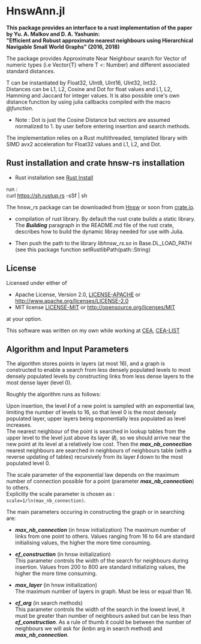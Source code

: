 
# HnswAnn.jl

 **This package provides an interface to a rust implementation of the paper by Yu. A. Malkov and D. A. Yashunin: \
"Efficient and Robust approximate nearest neighbours using Hierarchical Navigable Small World Graphs" (2016, 2018)**

 The package provides Approximate Near Neighbour search for Vector of numeric types
 (i.e Vector{T} where T <: Number)
 and different associated standard distances.

 T can be instantiated by Float32, UInt8, UInt16, UInt32, Int32.  
 Distances can be L1, L2, Cosine and Dot for float values and  L1, L2, Hamming and Jaccard for integer values. It is also possible one's own distance function by using julia callbacks compiled with the macro *@function*.  

* Note : Dot is just the Cosine Distance but vectors are assumed normalized to 1. by user before entering insertion and search methods.

 The implementation relies on a Rust multithreaded, templated library with SIMD avx2 acceleration
 for Float32 values and L1, L2, and Dot.

## Rust installation and crate hnsw-rs installation

* Rust installation see [Rust Install](https://www.rust-lang.org/tools/install)

run :  
curl https://sh.rustup.rs -sSf | sh

   The hnsw_rs package can be downloaded from [Hnsw](https://gitlab.com/jpboth/hnswlib-rs) or soon
   from [crate.io](https://crates.io/).

* compilation of rust library.
    By default the rust crate builds a static library. The **_Building_** paragraph in the README.md file of the rust crate, describes how to build the dynamic libray needed for use with Julia.

* Then push the path to the library *libhnsw_rs.so* in Base.DL\_LOAD\_PATH
(see this package function setRustlibPath(path::String)

## License

Licensed under either of

* Apache License, Version 2.0, [LICENSE-APACHE](LICENSE-APACHE) or <http://www.apache.org/licenses/LICENSE-2.0>
* MIT license [LICENSE-MIT](LICENSE-MIT) or <http://opensource.org/licenses/MIT>

at your option.

This software was written on my own while working at [CEA](http://www.cea.fr/), [CEA-LIST](http://www-list.cea.fr/en/)

## Algorithm and Input Parameters

The algorithm stores points in layers (at most 16), and a graph is constructed to enable a search from less densely populated levels to most densely populated levels by constructing links from less dense layers to the most dense layer (level 0).

Roughly the algorithm runs as follows:

Upon insertion, the level **_l_** of a new point is sampled with an exponential law, limiting the number of levels to 16,
so that level 0 is the most densely populated layer, upper layers being exponentially less populated as level increases.  
The nearest neighbour of the point is searched in lookup tables from the upper level to the level just above its layer (**_l_**), so we should arrive near the new point at its level at a relatively low cost. Then the *__max\_nb\_connection__* nearest neighbours are searched in neighbours of neighbours table (with a reverse updating of tables) recursively from its layer **_l_** down to the most populated level 0.  

The scale parameter of the exponential law depends on the maximum number of connection possible for a point (parameter *__max\_nb\_connection__*) to others.  
Explicitly the scale parameter is chosen as : `scale=1/ln(max_nb_connection)`.

The main parameters occuring in constructing the graph or in searching are:

* *__max\_nb\_connection__* (in hnsw initialization)
    The maximum number of links from one point to others. Values ranging from 16 to 64 are standard initialising values, the higher the more time consuming.

* *__ef_construction__* (in hnsw initialization)  
    This parameter controls the width of the search for neighbours during insertion. Values from 200 to 800 are standard initializing values, the higher the more time consuming.

* *__max_layer__* (in hnsw initialization)  
    The maximum number of layers in graph. Must be less or equal than 16.

* *__ef_arg__* (in search methods)  
    This parameter controls the width of the search in the lowest level, it must be greater than number of neighbours asked but can be less than *__ef\_construction__*.
    As a rule of thumb it could be between the number of neighbours we will ask for (knbn arg in search method) and
    *__max\_nb\_connection__*.
